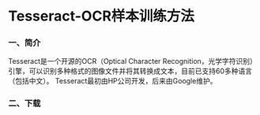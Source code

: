 # Tesseract-OCR样本训练方法

### 一、简介

Tesseract是一个开源的OCR（Optical Character Recognition，光学字符识别）引擎，可以识别多种格式的图像文件并将其转换成文本，目前已支持60多种语言（包括中文）。 Tesseract最初由HP公司开发，后来由Google维护。



### 二、下载





